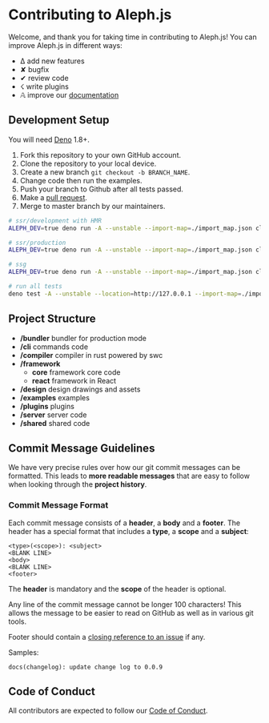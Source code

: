 # Contributing to Aleph.js

Welcome, and thank you for taking time in contributing to Aleph.js! You can improve Aleph.js in different ways:

- ∆ add new features
- ✘ bugfix
- ✔︎ review code
- ☇ write plugins
- 𝔸 improve our [documentation](https://github.com/alephjs/alephjs.org)

## Development Setup

You will need [Deno](https://deno.land/) 1.8+.

1. Fork this repository to your own GitHub account.
2. Clone the repository to your local device.
3. Create a new branch `git checkout -b BRANCH_NAME`.
4. Change code then run the examples.
5. Push your branch to Github after all tests passed.
6. Make a [pull request](https://github.com/alephjs/aleph.js/pulls).
7. Merge to master branch by our maintainers.

```bash
# ssr/development with HMR
ALEPH_DEV=true deno run -A --unstable --import-map=./import_map.json cli.ts dev ./examples/hello-world -L debug

# ssr/production
ALEPH_DEV=true deno run -A --unstable --import-map=./import_map.json cli.ts start ./examples/hello-world -L debug

# ssg
ALEPH_DEV=true deno run -A --unstable --import-map=./import_map.json cli.ts build ./examples/hello-world -L debug

# run all tests
deno test -A --unstable --location=http://127.0.0.1 --import-map=./import_map.json
```

## Project Structure

- **/bundler** bundler for production mode
- **/cli** commands code
- **/compiler** compiler in rust powered by swc
- **/framework**
  - **core** framework core code
  - **react** framework in React
- **/design** design drawings and assets
- **/examples** examples
- **/plugins** plugins
- **/server** server code
- **/shared** shared code

## Commit Message Guidelines

We have very precise rules over how our git commit messages can be formatted. This leads to **more
readable messages** that are easy to follow when looking through the **project history**.

### Commit Message Format

Each commit message consists of a **header**, a **body** and a **footer**. The header has a special
format that includes a **type**, a **scope** and a **subject**:

```
<type>(<scope>): <subject>
<BLANK LINE>
<body>
<BLANK LINE>
<footer>
```

The **header** is mandatory and the **scope** of the header is optional.

Any line of the commit message cannot be longer 100 characters! This allows the message to be easier
to read on GitHub as well as in various git tools.

Footer should contain a [closing reference to an issue](https://help.github.com/articles/closing-issues-via-commit-messages/) if any.

Samples:

```
docs(changelog): update change log to 0.0.9
```


## Code of Conduct

All contributors are expected to follow our [Code of Conduct](CODE_OF_CONDUCT.md).
